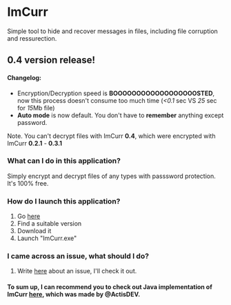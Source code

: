 # ImCurr
Simple tool to hide and recover messages in files, including file corruption and ressurection.

## 0.4 version release!
#### Changelog:
- Encryption/Decryption speed is **BOOOOOOOOOOOOOOOOOOSTED**, now this process doesn't consume too much time (*<0.1* sec VS *25* sec for *15*Mb file)
- **Auto mode** is now default. You don't have to **remember** anything except password.

Note. You can't decrypt files with ImCurr **0.4**, which were encrypted with ImCurr **0.2.1** - **0.3.1**

### What can I do in this application?
   Simply encrypt and decrypt files of any types with passsword protection. It's 100% free.
   
### How do I launch this application?
  1. Go [here](https://yadi.sk/d/lxN53sFw3KgY9V)
  2. Find a suitable version
  3. Download it
  2. Launch "ImCurr.exe"

### I came across an issue, what should I do?
  1. Write [here](https://github.com/IngeniousA/ImCurr/issues) about an issue, I'll check it out.

#### To sum up, I can recommend you to check out Java implementation of ImCurr [here](https://github.com/ActisDEV/imCurrJVM/releases), which was made by @ActisDEV.
